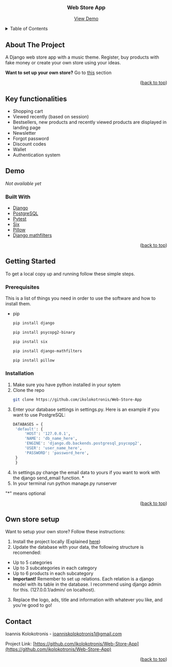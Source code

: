 <div id="top"></div>


<br />
<div align="center">

<h3 align="center">Web Store App</h3>

  <p align="center">
    <a href="#demo">View Demo</a>
  </p>
</div>


<!-- TABLE OF CONTENTS -->
<details>
  <summary>Table of Contents</summary>
  <ol>
    <li>
      <a href="#about-the-project">About The Project</a>
      <ul>
        <li><a href="#built-with">Built With</a></li>
      </ul>
    </li>
    <li>
      <a href="#key-functionalities">Key functionalities</a>
    </li>
    <li>
      <a href="#getting-started">Getting Started</a>
      <ul>
        <li><a href="#prerequisites">Prerequisites</a></li>
        <li><a href="#installation">Installation</a></li>
      </ul>
    </li>
    <li><a href="#own-store-setup">Own store setup</a></li>
    <li><a href="#contact">Contact</a></li>
  </ol>
</details>


<!-- ABOUT THE PROJECT -->
## About The Project


A Django web store app with a music theme. Register, buy products with fake money or create your own store using your ideas. 

<b>Want to set up your own store?</b> Go to <a href="#own-store-setup">this</a> section

<p align="right">(<a href="#top">back to top</a>)</p>


## Key functionalities
* Shopping cart
* Viewed recently (based on session)
* Bestsellers, new products and recently viewed products are displayed in landing page
* Newsletter
* Forgot password
* Discount codes
* Wallet
* Authentication system


## Demo
<i>Not available yet</i>


### Built With

* [Django](https://www.djangoproject.com/)
* [PostgreSQL](https://www.postgresql.org/)
* [Pytest](https://docs.pytest.org/)
* [Six](https://six.readthedocs.io/)
* [Pillow](https://pillow.readthedocs.io/en/stable/)
* [Django mathfilters](https://pypi.org/project/django-mathfilters/)

<p align="right">(<a href="#top">back to top</a>)</p>



<!-- GETTING STARTED -->
## Getting Started

To get a local copy up and running follow these simple steps.

### Prerequisites

This is a list of things you need in order to use the software and how to install them.

* pip
  ```sh
  pip install django
  ```
  ```sh
  pip install psycopg2-binary
  ```
  ```sh
  pip install six
  ```
  ```sh
  pip install django-mathfilters
  ```
  ```sh
  pip install pillow
  ```

### Installation

1. Make sure you have python installed in your sytem
2. Clone the repo
   ```sh
   git clone https://github.com/ikolokotronis/Web-Store-App
   ```
3. Enter your database settings in settings.py. Here is an example if you want to use PostgreSQL:
   ```python
   DATABASES = {
    'default': {
        'HOST': '127.0.0.1',
        'NAME': 'db_name_here',
        'ENGINE': 'django.db.backends.postgresql_psycopg2',
        'USER': 'user_name_here',
        'PASSWORD': 'password_here',
    }
    }
   ```
5. In settings.py change the email data to yours if you want to work with the django send_email function. *
6. In your terminal run python manage.py runserver

"*" means optional

<p align="right">(<a href="#top">back to top</a>)</p>


## Own store setup
Want to setup your own store? Follow these instructions:
1. Install the project locally (Explained <a href="#installation">here</a>)
2. Update the database with your data, the following structure is recomended: 
* Up to 5 categories
* Up to 3 subcategories in each category
* Up to 6 products in each subcategory
* <b>Important!</b> Remember to set up relations. Each relation is a django model with its table in the database. I recommend using django admin for this. (127.0.0.1/admin/ on localhost).
3. Replace the logo, ads, title and information with whatever you like, and you're good to go!


<!-- CONTACT -->
## Contact

Ioannis Kolokotronis - ioanniskolokotronis1@gmail.com

Project Link: [https://github.com/ikolokotronis/Web-Store-App](https://github.com/ikolokotronis/Web-Store-App)

<p align="right">(<a href="#top">back to top</a>)</p>
